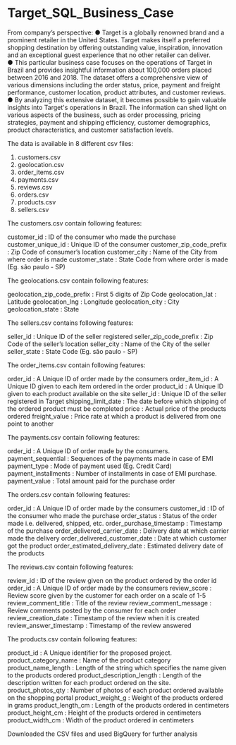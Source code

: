 # Target_SQL_Business_Case

From company’s perspective: 
● Target is a globally renowned brand and a prominent retailer in the United States. Target makes itself a preferred shopping destination by offering outstanding value, inspiration, innovation and an exceptional guest experience that no other retailer can deliver.  
● This particular business case focuses on the operations of Target in Brazil and provides insightful information about 100,000 orders placed between 2016 and 2018. The dataset offers a comprehensive view of various dimensions including the order status, price, payment and freight performance, customer location, product attributes, and customer reviews. 
● By analyzing this extensive dataset, it becomes possible to gain valuable insights into Target's operations in Brazil. The information can shed light on various aspects of the business, such as order processing, pricing strategies, payment and shipping efficiency, customer demographics, product characteristics, and customer satisfaction levels. 

The data is available in 8 different csv files: 
1. customers.csv 
2. geolocation.csv 
3. order_items.csv 
4. payments.csv 
5. reviews.csv 
6. orders.csv 
7. products.csv 
8. sellers.csv 

The customers.csv contain following features: 

customer_id : ID of the consumer who made the purchase
customer_unique_id : Unique ID of the consumer
customer_zip_code_prefix : Zip Code of consumer’s location
customer_city : Name of the City from where order is made
customer_state : State Code from where order is made (Eg. são paulo - SP)

The geolocations.csv contain following features:

geolocation_zip_code_prefix : First 5 digits of Zip Code
geolocation_lat : Latitude
geolocation_lng : Longitude
geolocation_city : City
geolocation_state : State

The sellers.csv contains following features: 

seller_id : Unique ID of the seller registered 
seller_zip_code_prefix : Zip Code of the seller’s location
seller_city : Name of the City of the seller
seller_state : State Code (Eg. são paulo - SP)


The order_items.csv contain following features: 

order_id : A Unique ID of order made by the consumers
order_item_id : A Unique ID given to each item ordered in the order
product_id : A Unique ID given to each product available on the site
seller_id : Unique ID of the seller registered in Target
shipping_limit_date : The date before which shipping of the ordered product must be completed
price : Actual price of the products ordered 
freight_value : Price rate at which a product is delivered from one point to another



The payments.csv contain following features:

order_id : A Unique ID of order made by the consumers.
payment_sequential : Sequences of the payments made in case of EMI
payment_type : Mode of payment used (Eg. Credit Card)
payment_installments : Number of installments in case of EMI  purchase.
payment_value : Total amount paid for the purchase order



The orders.csv contain following features: 

order_id : A Unique ID of order made by the consumers
customer_id : ID of the consumer who made the purchase
order_status : Status of the order made i.e. delivered,  shipped, etc.
order_purchase_timestamp : Timestamp of the purchase
order_delivered_carrier_date : Delivery date at which carrier made the  delivery
order_delivered_customer_date : Date at which customer got the product
order_estimated_delivery_date : Estimated delivery date of the products



The reviews.csv contain following features:

review_id : ID of the review given on the product  ordered by the order id
order_id : A Unique ID of order made by the consumers
review_score : Review score given by the customer for each  order on a scale of 1-5
review_comment_title : Title of the review
review_comment_message : Review comments posted by the consumer  for each order
review_creation_date : Timestamp of the review when it is created
review_answer_timestamp : Timestamp of the review answered



The products.csv contain following features: 

product_id : A Unique identifier for the proposed project.
product_category_name : Name of the product category
product_name_length : Length of the string which specifies the name  given to the products ordered
product_description_length : Length of the description written for each  product ordered on the site.
product_photos_qty : Number of photos of each product ordered  available on the shopping portal
product_weight_g : Weight of the products ordered in grams
product_length_cm : Length of the products ordered in centimeters
product_height_cm : Height of the products ordered in centimeters
product_width_cm : Width of the product ordered in centimeters


Downloaded the CSV files and used BigQuery for further analysis
